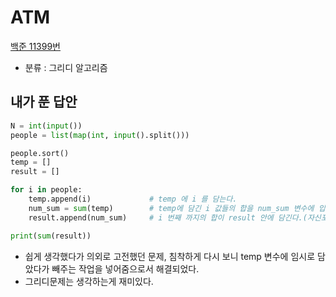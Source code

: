 # ATM
[백준 11399번](https://www.acmicpc.net/problem/11399)
* 분류 : 그리디 알고리즘

## 내가 푼 답안
```python
N = int(input())
people = list(map(int, input().split()))

people.sort()
temp = []
result = []

for i in people:
    temp.append(i)             # temp 에 i 를 담는다.
    num_sum = sum(temp)        # temp에 담긴 i 값들의 합을 num_sum 변수에 입력한다.
    result.append(num_sum)     # i 번째 까지의 합이 result 안에 담긴다.(자신포함 앞자리 숫자들을 더한 모든 값들이 차례대로 들어옴)   

print(sum(result))
```
* 쉽게 생각했다가 의외로 고전했던 문제, 침착하게 다시 보니 temp 변수에 임시로 담았다가 빼주는 작업을 넣어줌으로서 해결되었다.
* 그리디문제는 생각하는게 재미있다.
